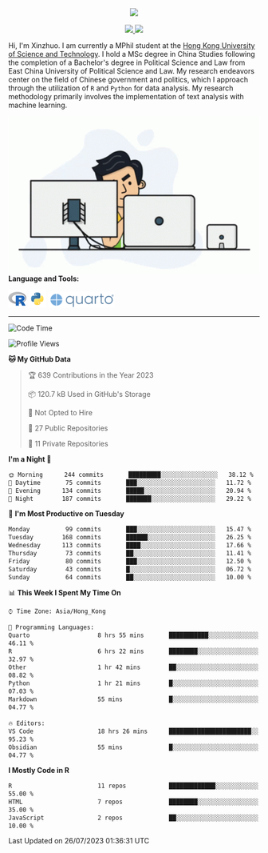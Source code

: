 <div align='center'>
<img src='https://readme-typing-svg.herokuapp.com?font=Lora&color=4d3900&center=true&lines=HKUST+Mphil+in+SOSC;Focus+on+China;Code+for+PoliSci'/>
</div>

<p align='center'>
 <a href='https://www.linkedin.com/in/xinzhuo-huang-5161011ba/' target='_blank'>
        <img src='https://img.shields.io/badge/linkedin%20-%230077B5.svg?&style=for-the-badge&logo=linkedin&logoColor=white'/>
    </a>
 <a href='https://twitter.com/HsinchoH' target='_blank'>
        <img src='https://img.shields.io/badge/Twitter-1DA1F2?style=for-the-badge&logo=twitter&logoColor=white'/>
    </a>
    </p>
    
Hi, I'm Xinzhuo. I am currently a MPhil student at the [Hong Kong University of Science and Technology](https://sosc.hkust.edu.hk/node/613). I hold a MSc degree in China Studies following the completion of a Bachelor's degree in Political Science and Law from East China University of Political Science and Law. My research endeavors center on the field of Chinese government and politics, which I approach through the utilization of `R` and `Python` for data analysis. My research methodology primarily involves the implementation of text analysis with machine learning.




<img align='right' src="https://github.com/xinzhuohkust/xinzhuohkust/blob/main/programmer.gif" width="590">



**Language and Tools:**  

<code><img height="36" src="https://raw.githubusercontent.com/github/explore/80688e429a7d4ef2fca1e82350fe8e3517d3494d/topics/r/r.png"></code>
<code><img height="36" src="https://raw.githubusercontent.com/github/explore/80688e429a7d4ef2fca1e82350fe8e3517d3494d/topics/python/python.png"></code>
<code><img height="32" src="https://github.com/quarto-dev/quarto-r/blob/main/man/figures/quarto.png"></code>

---
<!--START_SECTION:waka-->
![Code Time](http://img.shields.io/badge/Code%20Time-728%20hrs%2055%20mins-blue)

![Profile Views](http://img.shields.io/badge/Profile%20Views-62-blue)

**🐱 My GitHub Data** 

> 🏆 639 Contributions in the Year 2023
 > 
> 📦 120.7 kB Used in GitHub's Storage 
 > 
> 🚫 Not Opted to Hire
 > 
> 📜 27 Public Repositories 
 > 
> 🔑 11 Private Repositories  
 > 
**I'm a Night 🦉** 

```text
🌞 Morning      244 commits       █████████░░░░░░░░░░░░░░░░   38.12 % 
🌆 Daytime       75 commits       ███░░░░░░░░░░░░░░░░░░░░░░   11.72 % 
🌃 Evening      134 commits       █████░░░░░░░░░░░░░░░░░░░░   20.94 % 
🌙 Night        187 commits       ███████░░░░░░░░░░░░░░░░░░   29.22 % 

```
📅 **I'm Most Productive on Tuesday** 

```text
Monday          99 commits       ███░░░░░░░░░░░░░░░░░░░░░░   15.47 % 
Tuesday        168 commits       ██████░░░░░░░░░░░░░░░░░░░   26.25 % 
Wednesday      113 commits       ████░░░░░░░░░░░░░░░░░░░░░   17.66 % 
Thursday        73 commits       ██░░░░░░░░░░░░░░░░░░░░░░░   11.41 % 
Friday          80 commits       ███░░░░░░░░░░░░░░░░░░░░░░   12.50 % 
Saturday        43 commits       █░░░░░░░░░░░░░░░░░░░░░░░░   06.72 % 
Sunday          64 commits       ██░░░░░░░░░░░░░░░░░░░░░░░   10.00 % 

```


📊 **This Week I Spent My Time On** 

```text
⌚︎ Time Zone: Asia/Hong_Kong

💬 Programming Languages: 
Quarto                   8 hrs 55 mins       ███████████░░░░░░░░░░░░░░   46.11 % 
R                        6 hrs 22 mins       ████████░░░░░░░░░░░░░░░░░   32.97 % 
Other                    1 hr 42 mins        ██░░░░░░░░░░░░░░░░░░░░░░░   08.82 % 
Python                   1 hr 21 mins        █░░░░░░░░░░░░░░░░░░░░░░░░   07.03 % 
Markdown                 55 mins             █░░░░░░░░░░░░░░░░░░░░░░░░   04.77 % 

🔥 Editors: 
VS Code                  18 hrs 26 mins      ███████████████████████░░   95.23 % 
Obsidian                 55 mins             █░░░░░░░░░░░░░░░░░░░░░░░░   04.77 % 

```

**I Mostly Code in R** 

```text
R                        11 repos            █████████████░░░░░░░░░░░░   55.00 % 
HTML                     7 repos             ████████░░░░░░░░░░░░░░░░░   35.00 % 
JavaScript               2 repos             ██░░░░░░░░░░░░░░░░░░░░░░░   10.00 % 

```



 Last Updated on 26/07/2023 01:36:31 UTC
<!--END_SECTION:waka-->
    
    
    
    
    
    
    
    
